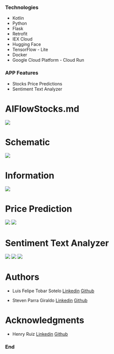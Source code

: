 
### Technologies
- Kotlin
- Python
- Flask
- Retrofit
- IEX Cloud
- Hugging Face
- TensorFlow - Lite
- Docker
- Google Cloud Platform - Cloud Run


### APP Features

- Stocks Price Predictions
- Sentiment Text Analyzer



# AIFlowStocks.md

![](https://i.ibb.co/mRgxx15/AI-Flow-Stocks.png)






# Schematic 
![](https://i.ibb.co/LvzqDqf/Project-Flow-Chart.png)


# Information
![](https://i.ibb.co/4mC0fkp/info-section.png)


# Price Prediction 
![](https://i.ibb.co/Twgmk8F/prediction-section-1.png)
![](https://i.ibb.co/gvnr4yc/prediction-section-2.png)


# Sentiment Text Analyzer

![](https://i.ibb.co/1dhHVMf/news-sentiment-1.png)
![](https://i.ibb.co/L1XgrkD/news-sentiment-2.png)
![](https://i.ibb.co/M7CM5T1/news-sentiment-3.png)


# Authors 
- Luis Felipe Tobar Sotelo
	[Linkedin](http://https://www.linkedin.com/in/luis-felipe-tobar-sot/)
	[Github](https://github.com/felipetobars/)

- Steven Parra Giraldo 
	[Linkedin](https://www.linkedin.com/in/stevenparragiraldo/)
	[Github](https://github.com/StraigenDaigen/)

# Acknowledgments
- Henry Ruiz 
	[Linkedin](https://www.linkedin.com/in/haruiz/)
	[Github](https://github.com/haruiz/)

### End